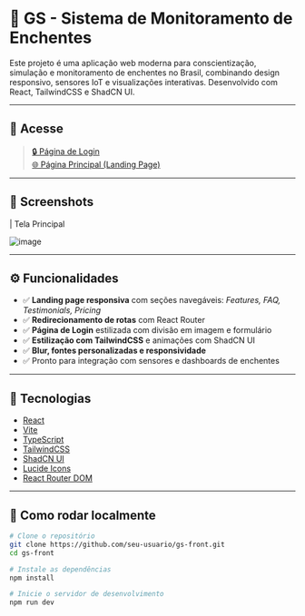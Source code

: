 # 🌊 GS - Sistema de Monitoramento de Enchentes

Este projeto é uma aplicação web moderna para conscientização, simulação e monitoramento de enchentes no Brasil, combinando design responsivo, sensores IoT e visualizações interativas. Desenvolvido com React, TailwindCSS e ShadCN UI.

---

## 🔗 Acesse

> [🔒 Página de Login](https://seu-link.com/login)  
> [🌐 Página Principal (Landing Page)](https://seu-link.com/)

---

## 📸 Screenshots

| Tela Principal                      

![image](https://github.com/user-attachments/assets/ba56515d-f2c6-4416-8ba9-b479e6d4a71f)



---

## ⚙️ Funcionalidades

- ✅ **Landing page responsiva** com seções navegáveis: *Features, FAQ, Testimonials, Pricing*
- ✅ **Redirecionamento de rotas** com React Router
- ✅ **Página de Login** estilizada com divisão em imagem e formulário
- ✅ **Estilização com TailwindCSS** e animações com ShadCN UI
- ✅ **Blur, fontes personalizadas e responsividade**
- ✅ Pronto para integração com sensores e dashboards de enchentes

---

## 🧱 Tecnologias

- [React](https://reactjs.org/)
- [Vite](https://vitejs.dev/)
- [TypeScript](https://www.typescriptlang.org/)
- [TailwindCSS](https://tailwindcss.com/)
- [ShadCN UI](https://ui.shadcn.dev/)
- [Lucide Icons](https://lucide.dev/)
- [React Router DOM](https://reactrouter.com/)

---

## 🚀 Como rodar localmente

```bash
# Clone o repositório
git clone https://github.com/seu-usuario/gs-front.git
cd gs-front

# Instale as dependências
npm install

# Inicie o servidor de desenvolvimento
npm run dev
